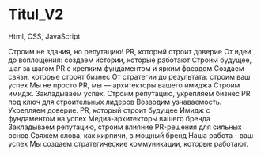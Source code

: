 # Titul_V2
Html, CSS, JavaScript

Строим не здания, но репутацию!
PR, который строит доверие
От идеи до воплощения: создаем истории, которые работают
Строим будущее, шаг за шагом
PR с крепким фундаментом и ярким фасадом
Создаем связи, которые строят бизнес
От стратегии до результата: строим ваш успех
Мы не просто PR, мы — архитекторы вашего имиджа
Строим имидж. Закладываем успех.
Строим репутацию, укрепляем бизнес
PR под ключ для строительных лидеров
Возводим узнаваемость. Укрепляем доверие.
PR, который строит будущее
Имидж с фундаментом на успех
Медиа-архитекторы вашего бренда
Закладываем репутацию, строим влияние
PR-решения для сильных основ
Свяжем слова, как кирпичи, в мощный бренд
Наша работа - ваш успех
Мы создаем стратегические коммуникации, которые работают.